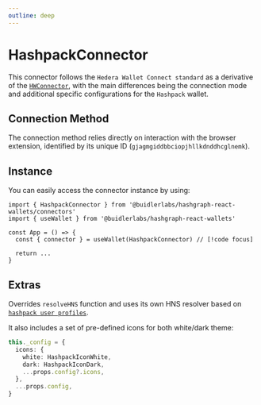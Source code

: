 ```yaml
---
outline: deep
---
```


# HashpackConnector

This connector follows the `Hedera Wallet Connect standard` as a derivative of the [`HWConnector`](/connectors/built-in/hwc-connector), with the main differences being the connection mode and additional specific configurations for the `Hashpack` wallet.

## Connection Method

The connection method relies directly on interaction with the browser extension, identified by its unique ID (`gjagmgiddbbciopjhllkdnddhcglnemk`).

## Instance

You can easily access the connector instance by using:

```tsx
import { HashpackConnector } from '@buidlerlabs/hashgraph-react-wallets/connectors'
import { useWallet } from '@buidlerlabs/hashgraph-react-wallets'

const App = () => {
  const { connector } = useWallet(HashpackConnector) // [!code focus]

  return ...
}
```

## Extras

Overrides `resolveHNS` function and uses its own HNS resolver based on [`hashpack user profiles`](https://docs.hashpack.app/dapp-developers/user-profiles).

It also includes a set of pre-defined icons for both white/dark theme:

```ts
this._config = {
  icons: {
    white: HashpackIconWhite,
    dark: HashpackIconDark,
    ...props.config?.icons,
  },
  ...props.config,
}
```
